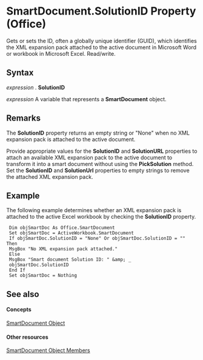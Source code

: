 
# SmartDocument.SolutionID Property (Office)

Gets or sets the ID, often a globally unique identifier (GUID), which identifies the XML expansion pack attached to the active document in Microsoft Word or workbook in Microsoft Excel. Read/write.


## Syntax

 _expression_ . **SolutionID**

 _expression_ A variable that represents a **SmartDocument** object.


## Remarks

The  **SolutionID** property returns an empty string or "None" when no XML expansion pack is attached to the active document.

Provide appropriate values for the  **SolutionID** and **SolutionURL** properties to attach an available XML expansion pack to the active document to transform it into a smart document without using the **PickSolution** method. Set the **SolutionID** and **SolutionUrl** properties to empty strings to remove the attached XML expansion pack.


## Example

The following example determines whether an XML expansion pack is attached to the active Excel workbook by checking the  **SolutionID** property.


```
 Dim objSmartDoc As Office.SmartDocument 
 Set objSmartDoc = ActiveWorkbook.SmartDocument 
 If objSmartDoc.SolutionID = "None" Or objSmartDoc.SolutionID = "" Then 
 MsgBox "No XML expansion pack attached." 
 Else 
 MsgBox "Smart document Solution ID: " &amp; _ 
 objSmartDoc.SolutionID 
 End If 
 Set objSmartDoc = Nothing 

```


## See also


#### Concepts


[SmartDocument Object](b56a86eb-a031-d50b-905e-ef8b91914d61.md)
#### Other resources


[SmartDocument Object Members](980de42d-6992-6107-a3fb-33e8c78da202.md)
